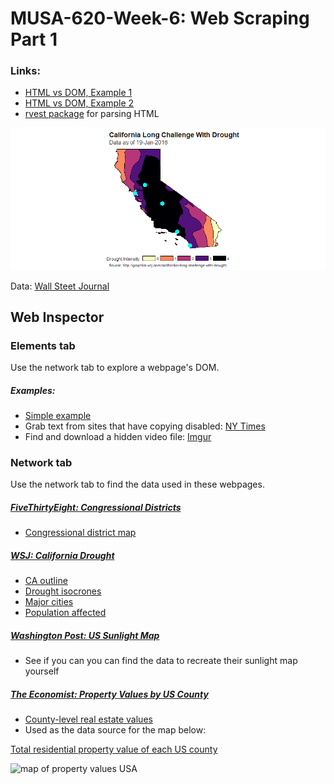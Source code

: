 # MUSA-620-Week-6: Web Scraping Part 1

### Links:
* [HTML vs DOM, Example 1](https://blueshift.io/selectors2.html)
* [HTML vs DOM, Example 2](https://blueshift.io/selectors2.html)
* [rvest package](https://cran.r-project.org/web/packages/rvest/rvest.pdf) for parsing HTML

![California drought](https://github.com/MUSA-620-Spring-2018/MUSA-620-Week-6/blob/master/save-california-drought.png)

Data: [Wall Steet Journal](http://graphics.wsj.com/californias-long-challenge-with-drought/)

## Web Inspector

### Elements tab

Use the network tab to explore a webpage's DOM.

##### Examples:
* [Simple example](https://blueshift.io/selectors2.html)
* Grab text from sites that have copying disabled: [NY Times](https://www.nytimes.com/2016/08/23/upshot/50-years-of-electoral-college-maps-how-the-us-turned-red-and-blue.html)
* Find and download a hidden video file: [Imgur](https://i.imgur.com/9M4Rsf0.gifv)

### Network tab

Use the network tab to find the data used in these webpages.

##### [FiveThirtyEight: Congressional Districts](https://projects.fivethirtyeight.com/redistricting-maps/)
* [Congressional district map](https://projects.fivethirtyeight.com/redistricting-maps/US-current.topo.json)

##### [WSJ: California Drought](http://graphics.wsj.com/californias-long-challenge-with-drought/)
* [CA outline](http://graphics.wsj.com/californias-long-challenge-with-drought/data/shared/california.topo.json)
* [Drought isocrones](http://graphics.wsj.com/californias-long-challenge-with-drought/data/drought/drought.ca.topo.json)
* [Major cities](http://graphics.wsj.com/californias-long-challenge-with-drought/data/shared/major_cities.topo.json)
* [Population affected](http://graphics.wsj.com/californias-long-challenge-with-drought/data/drought/population-affected.csv)

##### [Washington Post: US Sunlight Map](https://www.washingtonpost.com/news/wonk/wp/2015/07/13/map-where-americas-sunniest-and-least-sunny-places-are/)
* See if you can you can find the data to recreate their sunlight map yourself

##### [The Economist: Property Values by US County](https://www.economist.com/blogs/graphicdetail/2015/04/daily-chart-2)
* [County-level real estate values](https://infographics.economist.com/2015/ASBTest/Land/js/countyData.js?__sbCache=0.26521743179319657)
* Used as the data source for the map below:

[Total residential property value of each US county](http://metrocosm.com/the-housing-value-of-every-county-in-the-u-s/)

![map of property values USA](http://i0.wp.com/metrocosm.com/wp-content/uploads/2015/10/cartogram-property-values.gif)
